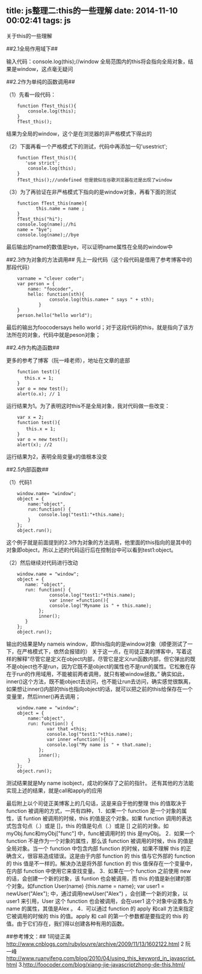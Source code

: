 title: js整理二:this的一些理解
date: 2014-11-10 00:02:41
tags: js
---

关于this的一些理解

<!--more-->

##2.1全局作用域下##

输入代码：console.log(this);//window
全局范围内的this将会指向全局对象，结果是window，这点毫无疑问

##2.2作为单纯的函数调用##

（1）先看一段代码：

        function fTest_this(){
            console.log(this);
        }
        fTest_this();
结果为全局的window，这个是在浏览器的非严格模式下得出的

（2）下面再看一个严格模式下的测试，代码中再添加一句'usestrict';

        function fTest_this(){
           'use strict';
            console.log(this);
        }
        fTest_this();//undefined 但是貌似在谷歌浏览器在还是出现了window

（3）为了再验证在非严格模式下指向的是window对象，再看下面的测试

        function fTest_this(name){
               this.name = name ;
        }
        fTest_this("hi");
        console.log(name);//hi
        name = "bye";
        console.log(name);//bye
最后输出的name的数值是bye，可以证明name属性在全局的window中

##2.3作为对象的方法调用##
先上一段代码（这个段代码是借用了参考博客中的那段代码）

        varname = "clever coder";
        var person = {
            name: "foocoder",
            hello: function(sth){
                    console.log(this.name+ " says " + sth);
                }
        }
        person.hello("hello world");

最后的输出为foocodersays hello world；对于这段代码的this，就是指向了该方法所在的对象，代码中就是peson对象；

##2.4作为构造函数##

更多的参考了博客（阮一峰老师），地址在文章的底部

        function test(){
        　 this.x = 1;
        }
        var o = new test();
        alert(o.x); // 1

运行结果为1。为了表明这时this不是全局对象，我对代码做一些改变：

        var x = 2;
        function test(){
        　　this.x = 1;
        }
        var o = new test();
        alert(x); //2

运行结果为2，表明全局变量x的值根本没变

##2.5内部函数##

（1）代码1

        window.name= "window";
        object = {
            name:"object",
            run:function() {
                console.log("test1:"+this.name);
            }
        };
        object.run();

这个例子就是前面提到的2.3作为对象的方法调用，他里面的this指向的是其中的对象即object，所以上述的代码运行后在控制台中可以看到test1:object。
 
（2）然后继续对代码进行改动

        window.name = "window";
        object = {
           name: "object",
           run: function() {
                    console.log("test1:"+this.name);
                    var inner =function(){
                    console.log("Myname is " + this.name);
                };
                inner();
           }
        };
        object.run();
        
输出的结果是My nameis window，即this指向的是window对象（顺便测试了一下，在严格模式下，依然会报错的）
关于这一点，在司徒正美的博客中，写着这样的解释“尽管它是定义在object内部，尽管它是定义run函数内部，但它弹出的既不是object也不是run，因为它既不是object的属性也不是run的属性。它松散在存在于run的作用域用，不能被前两者调用，就只有被window拯救。”
确实如此，inner()这个方法，既不能object去访问，也不能让run去访问，确实感觉很飘离，如果想让inner()内部的this也指向object的话，就可以把之前的this给保存在一个变量里，然后inner()再去调用；

        window.name = "window";
        object = {
            name:"object",
            run: function() {
                   var that =this;
                   console.log("test1:"+this.name);
                   var inner =function(){
                   console.log("My name is " + that.name);
                };
                inner();
            }
        };
        object.run();
        
测试结果就是My name isobject，成功的保存了之前的指针。
还有其他的方法能实现上述的结果，就是call和apply的应用
 
最后附上以个司徒正美博客上的几句话，这是来自于他的整理
this 的值取决于 function 被调用的方式，一共有四种，
1．如果一个 function 是一个对象的属性，该 funtion 被调用的时候，this 的值是这个对象。如果 function 调用的表达式包含句点（.）或是 []，this 的值是句点（.）或是 [] 之前的对象。如myObj.func和myObj["func"] 中，func被调用时的 this 是myObj。
2．如果一个 function 不是作为一个对象的属性，那么该 function 被调用的时候，this 的值是全局对象。当一个 function 中包含内部 function 的时候，如果不理解 this 的正确含义，很容易造成错误。这是由于内部 function 的 this 值与它外部的 function 的 this 值是不一样的。解决办法是将外部 function 的 this 值保存在一个变量中，在内部 function 中使用它来查找变量。
3．如果在一个 function 之前使用 new 的话，会创建一个新的对象，该 funtion 也会被调用，而 this 的值是新创建的那个对象。如function User(name) {this.name = name}; var user1 = newUser("Alex"); 中，通过调用newUser("Alex") ，会创建一个新的对象，以user1 来引用，User 这个 function 也会被调用，会在user1 这个对象中设置名为name 的属性，其值是Alex 。
4．可以通过 function 的 apply 和call 方法来指定它被调用的时候的 this 的值。apply 和 call 的第一个参数都是要指定的 this 的值。由于它们存在，我们得以创建各种有用的函数。


##参考博文：##
1司徒正美 http://www.cnblogs.com/rubylouvre/archive/2009/11/13/1602122.html
2 阮一峰  http://www.ruanyifeng.com/blog/2010/04/using_this_keyword_in_javascript.html
3.http://foocoder.com/blog/xiang-jie-javascriptzhong-de-this.html/